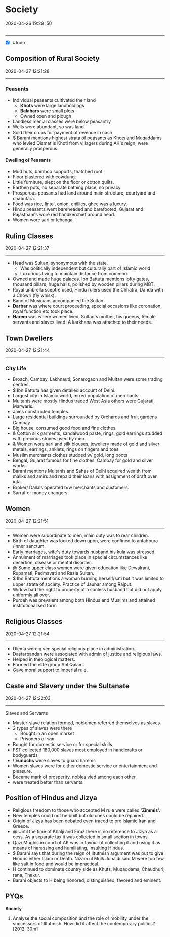 # Society

2020-04-26 19:29 :50

```toc
```

---

- [x] #todo

## Composition of Rural Society

2020-04-27 12:21:28

---

### Peasants

- Individual peasants cultivated their land
    - **Khots** were large landholdings
    - **Balahars** were small plots
    - Owned oxen and plough
- Landless menial classes were below peasantry
- Wells were abundant, so was land.
- Sold their crops for payment of revenue in cash
- $ Barani mentions highest strata of peasants as Khots and Muqaddams who levied Qismat is Khoti from villagers during AK's reign, were generally prosperous.

#### Dwelling of Peasants

- Mud huts, bamboo supports, thatched roof.
- Floor plastered with cowdung.
- Little furniture, slept on the floor or cotton quilts.
- Earthen pots, no separate bathing place, no privacy.
- Prosperous peasants had land around main structure, courtyard and chabutara.
- Food was rice, lintel, onion, chillies, ghee was a luxury.
- Hindu peasants went bareheaded and barefooted, Gujarat and Rajasthani's wore red handkerchief around head.
- Women wore sari or lehanga.

## Ruling Classes

2020-04-27 12:21:37

---

- Head was Sultan, synonymous with the state.
    - Was politically independent but culturally part of Islamic world
    - Luxurious living to maintain distance from common.
- Owned and made huge palaces. Ibn Battuta mentions lofty gates, thousand pillars, huge halls, polished by wooden pillars during MBT.
- Royal umbrella sceptre used, Hindu rulers used the Chhatra, Danda with a Chowri (fly whisk).
- Band of Musicians accompanied the Sultan.
- **Darbar** was where court proceeding, special occasions like coronation, royal function etc took place.
- **Harem** was where women lived. Sultan's mother, his queens, female servants and slaves lived. A karkhana was attached to their needs.

## Town Dwellers

2020-04-27 12:21:44

---

### City Life

- Broach, Cambay, Lakhnauti, Sonarogaon and Multan were some trading centres.
- $ Ibn Battuta has given detailed account of Delhi.
- Largest city in Islamic world, mixed population of merchants.
- Multanis were mostly Hindus traded West Asia others were Gujarati, Marwaris.
- Jains constructed temples.
- Large residential buildings surrounded by Orchards and fruit gardens Cambay.
- Big house, consumed good food and fine clothes.
- & Cotton silk garments, sandalwood paste, rings, gold earrings studded with precious stones used by men.
- & Women wore sari and silk blouses, jewellery made of gold and silver metals, earrings, anklets, rings on fingers and toes
- Muslim merchants clothes studded w/ gold, long boots
- Bengal, Gujarat famous for fine clothes, Cambay for gold and silver works.
- Barani mentions Multanis and Sahas of Delhi acquired wealth from maliks and amirs and repaid their loans with assignment of draft over iqta.
- Broker/ Dallals operated b/w merchants and customers.
- Sarraf or money changers.

## Women

2020-04-27 12:21:51

---
- Women were subordinate to men, main duty was to rear children.
- Birth of daughter was looked down upon, were confined to antahpura /inner sanctum.
- Early marriages, wife's duty towards husband his kula was stressed.
- Annulment of marriages took place in special circumstances like desertion, disease or mental disorder.
- @ Some upper class women were given education like Dewalrani, Rupamati, Padmavati and Razia Sultan.
- $ Ibn Battuta mentions a woman burning herself/sati but it was limited to upper strata of society. Practice of Jauhar among Rajput.
- Widow had the right to property of a sonless husband but did not apply uniformly all over.
- Purdah was prevalent among both Hindus and Muslims and attained institutionalised form

## Religious Classes

2020-04-27 12:21:54

---

- Ulema were given special religious place in administration.
- Dastarbandan were associated with admin of justice and religious laws.
- Helped in theological matters.
- Formed the elite group Ahl Qalam.
- Gave moral support to imperial rule.

## Caste and Slavery under the Sultanate

2020-04-27 12:22:03

---

Slaves and Servants

- Master-slave relation formed, noblemen referred themselves as slaves
- 2 types of slaves were there
    - Bought in an open market
    - Prisoners of war
- Bought for domestic service or for special skills
- FST collected 180,000 slaves most employed in handicrafts or bodyguards
- ! **Eunuchs** were slaves to guard harems
- Women slaves were for either domestic service or entertainment and pleasure.
- Became mark of prosperity, nobles vied among each other.
- were treated better than servants.

## Position of Hindus and Jizya

- Religious freedom to those who accepted M rule were called '**Zimmis**'.
- New temples could not be built but old ones could be repaired.
- Origin of Jizya has been debated even traced to pre Islamic Iran and Greece.
- @ Until the time of Khalji and Firuz there is no reference to Jizya as a cess. As a separate tax it was collected in small section in towns.
- Qazi Mughis in court of AK was in favour of collecting it and using it as means of harassing and humiliating, insulting Hindus.
- $ Barani says that during the reign of Iltutmish argument was put to give Hindus either Islam or Death. Nizam ul Mulk Junaidi said M were too few like salt in food and would be impractical.
- H continued to dominate country side as Khuts, Muqaddams, Chaudhuri, rana, Thakur.
- Barani objects to H being honored, distinguished, favored and eminent.

## PYQs

**Society**

1. Analyse the social composition and the role of mobility under the successors of Iltutmish. How did it affect the contemporary politics? [2012, 30m]

```ad-Answer

```
